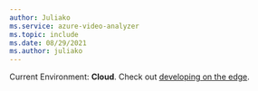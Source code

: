 ```yaml
---
author: Juliako
ms.service: azure-video-analyzer
ms.topic: include
ms.date: 08/29/2021
ms.author: juliako
---
```


Current Environment: **Cloud**. Check out [developing on the edge](../edge/index.yml).